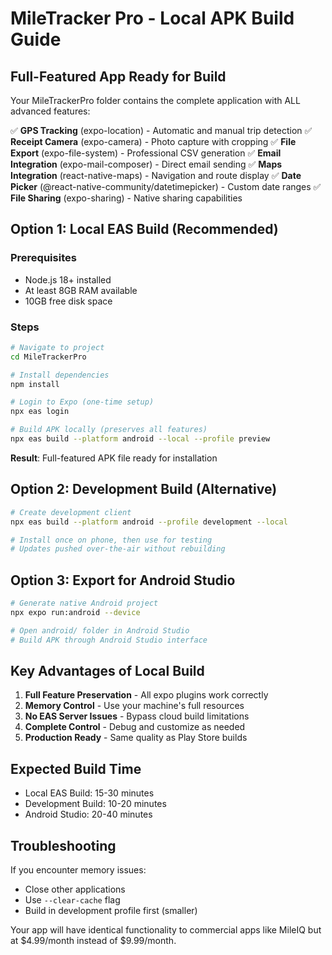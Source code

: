 # MileTracker Pro - Local APK Build Guide

## Full-Featured App Ready for Build

Your MileTrackerPro folder contains the complete application with ALL advanced features:

✅ **GPS Tracking** (expo-location) - Automatic and manual trip detection
✅ **Receipt Camera** (expo-camera) - Photo capture with cropping
✅ **File Export** (expo-file-system) - Professional CSV generation
✅ **Email Integration** (expo-mail-composer) - Direct email sending
✅ **Maps Integration** (react-native-maps) - Navigation and route display
✅ **Date Picker** (@react-native-community/datetimepicker) - Custom date ranges
✅ **File Sharing** (expo-sharing) - Native sharing capabilities

## Option 1: Local EAS Build (Recommended)

### Prerequisites
- Node.js 18+ installed
- At least 8GB RAM available
- 10GB free disk space

### Steps
```bash
# Navigate to project
cd MileTrackerPro

# Install dependencies
npm install

# Login to Expo (one-time setup)
npx eas login

# Build APK locally (preserves all features)
npx eas build --platform android --local --profile preview
```

**Result**: Full-featured APK file ready for installation

## Option 2: Development Build (Alternative)

```bash
# Create development client
npx eas build --platform android --profile development --local

# Install once on phone, then use for testing
# Updates pushed over-the-air without rebuilding
```

## Option 3: Export for Android Studio

```bash
# Generate native Android project
npx expo run:android --device

# Open android/ folder in Android Studio
# Build APK through Android Studio interface
```

## Key Advantages of Local Build

1. **Full Feature Preservation** - All expo plugins work correctly
2. **Memory Control** - Use your machine's full resources
3. **No EAS Server Issues** - Bypass cloud build limitations
4. **Complete Control** - Debug and customize as needed
5. **Production Ready** - Same quality as Play Store builds

## Expected Build Time
- Local EAS Build: 15-30 minutes
- Development Build: 10-20 minutes
- Android Studio: 20-40 minutes

## Troubleshooting

If you encounter memory issues:
- Close other applications
- Use `--clear-cache` flag
- Build in development profile first (smaller)

Your app will have identical functionality to commercial apps like MileIQ but at $4.99/month instead of $9.99/month.